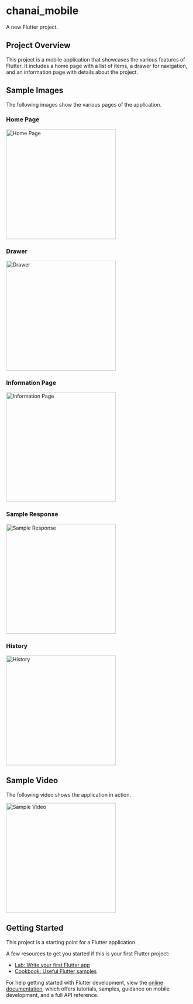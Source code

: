 # chanai_mobile

A new Flutter project.

## Project Overview

This project is a mobile application that showcases the various features of Flutter. It includes a home page with a list of items, a drawer for navigation, and an information page with details about the project.

## Sample Images

The following images show the various pages of the application.

### Home Page
<img src="Documentations/intro.jpg" alt="Home Page" width="300"/>

### Drawer
<img src="Documentations/aboutapp.jpg" alt="Drawer" width="300"/>

### Information Page
<img src="Documentations/tech_use.jpg" alt="Information Page" width="300"/>

### Sample Response
<img src="Documentations/sample_res.jpg" alt="Sample Response" width="300"/>

### History
<img src="Documentations/history.jpg" alt="History" width="300"/>

## Sample Video

The following video shows the application in action.

[<img src="Documentations/trySample.gif" alt="Sample Video" width="300"/>](Documentations/trySample.gif)

## Getting Started

This project is a starting point for a Flutter application.

A few resources to get you started if this is your first Flutter project:

- [Lab: Write your first Flutter app](https://docs.flutter.dev/get-started/codelab)
- [Cookbook: Useful Flutter samples](https://docs.flutter.dev/cookbook)

For help getting started with Flutter development, view the
[online documentation](https://docs.flutter.dev/), which offers tutorials,
samples, guidance on mobile development, and a full API reference.
